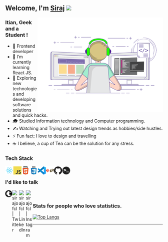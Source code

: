 ## Welcome, I'm [Siraj]  <img src="https://github.com/souvikguria98/souvikguria98/blob/master/Hi.gif" width="25">
<img align="right" alt="GIF" src="https://raw.githubusercontent.com/devSouvik/devSouvik/master/gif3.gif" width="400"/>

###  Itian, Geek and a Student !

- 🔭 Frontend developer 
- 🌱 I’m currently learning React JS.
- 🤔 Exploring new technologies and developing software solutions and quick hacks.
- 🎓 Studied Information technology and Computer programming.
- ✍️ Watching and Trying out latest design trends as hobbies/side hustles.
- ⚡ Fun fact: I love to design and travelling
- ☕ I believe, a cup of Tea can be the solution for any stress. 
 

### Tech Stack

<img align="left" alt="React" width="26px" src="https://raw.githubusercontent.com/github/explore/80688e429a7d4ef2fca1e82350fe8e3517d3494d/topics/react/react.png" />
<img align="left" alt="JavaScript" width="26px" src="https://raw.githubusercontent.com/github/explore/80688e429a7d4ef2fca1e82350fe8e3517d3494d/topics/javascript/javascript.png" />
<img align="left" alt="HTML5" width="26px" src="https://raw.githubusercontent.com/github/explore/80688e429a7d4ef2fca1e82350fe8e3517d3494d/topics/html/html.png" />
<img align="left" alt="CSS3" width="26px" src="https://raw.githubusercontent.com/github/explore/80688e429a7d4ef2fca1e82350fe8e3517d3494d/topics/css/css.png" />
<img align="left" alt="Visual Studio Code" width="26px" src="https://raw.githubusercontent.com/github/explore/80688e429a7d4ef2fca1e82350fe8e3517d3494d/topics/visual-studio-code/visual-studio-code.png" />
<img align="left" alt="Git" width="26px" src="https://raw.githubusercontent.com/github/explore/80688e429a7d4ef2fca1e82350fe8e3517d3494d/topics/git/git.png" />
<img align="left" alt="GitHub" width="26px" src="https://raw.githubusercontent.com/github/explore/78df643247d429f6cc873026c0622819ad797942/topics/github/github.png" />
<img align="left" alt="Terminal" width="26px" src="https://raw.githubusercontent.com/github/explore/80688e429a7d4ef2fca1e82350fe8e3517d3494d/topics/terminal/terminal.png" />

 <br/>

### I'd like to talk

[<img align="left" alt="sirajofcl" width="22px" src="https://raw.githubusercontent.com/iconic/open-iconic/master/svg/globe.svg" />][Siraj]
[<img align="left" alt="sirajofcl  | Twitter" width="22px" src="https://cdn.jsdelivr.net/npm/simple-icons@v3/icons/twitter.svg" />][twitter]
[<img align="left" alt="sirajofcl | LinkedIn" width="22px" src="https://cdn.jsdelivr.net/npm/simple-icons@v3/icons/linkedin.svg" />][linkedin]
[<img align="left" alt="sirajofcl | Instagram" width="22px" src="https://cdn.jsdelivr.net/npm/simple-icons@v3/icons/instagram.svg" />][instagram]

<br/>

### Stats for people who love statistics.

[![Top Langs](https://github-readme-stats.vercel.app/api/top-langs/?username=sirajofcl&layout=compact&text_color=000000)](https://github.com/sirajofcl/github-readme-stats)

---

[Siraj]: https://siraj-portfolio.herokuapp.com/
[twitter]: https://twitter.com/sirajofcl
[instagram]: https://instagram.com/sirajofcl/
[linkedin]: https://linkedin.com/in/sirajofcl

